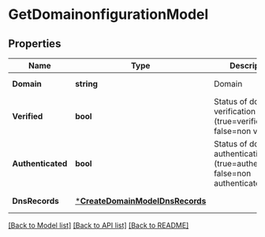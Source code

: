 # GetDomainonfigurationModel

## Properties
Name | Type | Description | Notes
------------ | ------------- | ------------- | -------------
**Domain** | **string** | Domain | [default to null]
**Verified** | **bool** | Status of domain verification (true&#x3D;verified, false&#x3D;non verified) | [default to null]
**Authenticated** | **bool** | Status of domain authentication (true&#x3D;authenticated, false&#x3D;non authenticated) | [default to null]
**DnsRecords** | [***CreateDomainModelDnsRecords**](createDomainModelDnsRecords.md) |  | [default to null]

[[Back to Model list]](../README.md#documentation-for-models) [[Back to API list]](../README.md#documentation-for-api-endpoints) [[Back to README]](../README.md)


